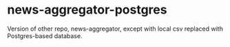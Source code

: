 # news-aggregator-postgres

Version of other repo, news-aggregator, except with local csv replaced with Postgres-based database.
